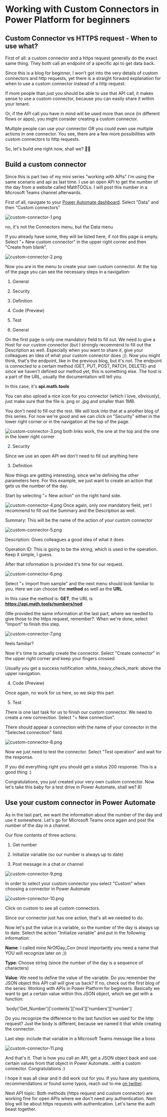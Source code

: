 # Working with Custom Connectors in Power Platform for beginners

## Custom Connector vs HTTPS request - When to use what?

First of all: a custom connector and a https request generally do the
exact same thing. They both call an endpoint of a specific api to get
data back.

Since this is a blog for beginner, I won\'t got into the very details of
custom connectors and http requests, yet there is a straight forward
explanation for when to use a custom connector instead of a http
request:

If more people than just you should be able to use that API call, it
makes sense to use a custom connector, because you can easily share it
within your tenant.

Or, if the API call you have in mind will be used more than once (in
different flows or apps), you might consider creating a custom
connector.

Multiple people can use your connector OR you could even use multiple
actions in one connector. You see, there are a few more possibilities
with custom connectors to http requests.

So, let\'s build one right now, shall we? 👏🏼

## Build a custom connector

Since this is part two of my mini series \"working with APIs\" I\'m
using the same scenario and api as last time. I use an open API to get
the number of the day from a website called MathTOOLs. I will post this
number in a Microsoft Teams channel afterwards.

First of all, navigate to your [Power Automate
dashboard](http://www.flow.microsoft.com). Select \"Data\" and then
\"Custom connectors\"


![custom-connector-1.png](https://techcommunity.microsoft.com/t5/image/serverpage/image-id/339821i9EC76F76691E586D/image-size/medium?v=v2&px=400 "custom-connector-1.png")

no, it\'s not the Connectors menu, but the Data menu

If you already have some, they will be listed here, if not this page is
empty. Select \"+ New custom connector\" in the upper right corner and
then \"Create from blank\".


![custom-connector-2.png](https://techcommunity.microsoft.com/t5/image/serverpage/image-id/339822iA6EC5441C2578F7E/image-size/medium?v=v2&px=400 "custom-connector-2.png")

Now you are in the menu to create your own custom connector. At the top
of the page you can see the necessary steps in a navigation:

1. General

2. Security

3. Definition

4. Code (Preview)

5. Test

1. General

On the first page is only one mandatory field to fill out. We need to
give a Host for our custom connector (but I strongly recommend to fill
out the Description as well. Especially when you want to share it, give
your colleagues an idea of what your custom connector does ;)). Now you
might think, that\'s the endpoint, like in the previous blog, but it\'s
not. The endpoint is connected to a certain method (GET, PUT, POST,
PATCH, DELETE) and since we haven\'t defined our method yet, this is
something else. The host is a part of the URL, usually the documentation
will tell you.

In this case, it\'s **api.math.tools**

You can also upload a nice icon for you connector (which I love,
obviously), just make sure that the file is .png or .jpg and smaller
than 1MB.

You don\'t need to fill out the rest. We will look into that at a
another blog of this series. For now we\'re good and we can click on
\"Security\" either in the lower right corner or in the navigation at
the top of the page.


![custom-connector-3.png](https://techcommunity.microsoft.com/t5/image/serverpage/image-id/339824iB385D83503522243/image-size/large?v=v2&px=999 "custom-connector-3.png")
both links work, the one at the top and the one in the lower right
corner


2. Security

Since we use an open API we don\'t need to fill out anything here

3. Definition

Now things are getting interesting, since we\'re defining the other
parameters here. For this example, we just want to create an action that
gets us the number of the day.

Start by selecting \"+ New action\" on the right hand side.

![custom-connector-4.png](https://techcommunity.microsoft.com/t5/image/serverpage/image-id/339825i85063B6EA2C82402/image-size/large?v=v2&px=999 "custom-connector-4.png")
Once again, only one mandatory field, yet I recommend to fill out the
Summary and the Description as well.

Summary: This will be the name of the action of your custom connector

![custom-connector-5.png](https://techcommunity.microsoft.com/t5/image/serverpage/image-id/339826iF2F415E8A7ECE2D3/image-size/medium?v=v2&px=400 "custom-connector-5.png")

Description: Gives colleagues a good idea of what it does

Operation ID: This is going to be the string, which is used in the
operation. Keep it simple, I guess.

After that information is provided it\'s time for our request.

![custom-connector-6.png](https://techcommunity.microsoft.com/t5/image/serverpage/image-id/339827iD087B95F2A63C4B8/image-size/large?v=v2&px=999 "custom-connector-6.png")

Select \"+ Import from sample\" and the next menu should look familiar
to you. Here we can choose the **method** as well as the **URL**.

In this case the method is: **GET**, the URL is
**<https://api.math.tools/numbers/nod>**

(We provided the same information at the last part, where we needed to
give those to the https request, remember?. When we\'re done, select
\"Import\" to finish this step.

![custom-connector-7.png](https://techcommunity.microsoft.com/t5/image/serverpage/image-id/339828i1B4DFF0293A50BAB/image-size/large?v=v2&px=999 "custom-connector-7.png")

feels familiar?

Now it\'s time to actually create the connector. Select \"Create
connector\" in the upper right corner and keep your fingers crossed

Usually you get a success notification :white_heavy_check_mark: above
the upper navigation.

4. Code (Preview)

Once again, no work for us here, so we skip this part

5. Test

There is one last task for us to finish our custom connector. We need to
create a new connection. Select \"+ New connection\".

There should appear a connection with the name of your connector in the
\"Selected connection\" field.

![custom-connector-8.png](https://techcommunity.microsoft.com/t5/image/serverpage/image-id/339829i0EBE9490D486516D/image-size/large?v=v2&px=999 "custom-connector-8.png")

Now we just need to test the connector. Select \"Test operation\" and
wait for the response.


If you did everything right you should get a status 200 response. This
is a good thing :)

Congratulations, you just created your very own custom connector. Now
let\'s take this baby for a test drive in Power Automate, shall we? 8)

## Use your custom connector in Power Automate

As in the last part, we want the information about the number of the day
and use it somewhere. Let\'s go for Microsoft Teams once again and post
the number of the day in a channel.

Our flow contents of three actions:

1. Get number

2. Initialize variable (so our number is always up to date)

3. Post message in a chat or channel

![custom-connector-9.png](https://techcommunity.microsoft.com/t5/image/serverpage/image-id/339830iF68676E13DC5A2D8/image-size/large?v=v2&px=999 "custom-connector-9.png")

In order to select your custom connector you select \"Custom\" when
choosing a connector in Power Automate

![custom-connector-10.png](https://techcommunity.microsoft.com/t5/image/serverpage/image-id/339831iFA7B31C65054E78E/image-size/large?v=v2&px=999 "custom-connector-10.png")

Click on custom to see all custom connectors.

Since our connector just has one action, that\'s all we needed to do.

Now let\'s put the value in a variable, so the number of the day is
always up to date. Select the action \"Initialize variable\" and put in
the following information:

**Name**: I called mine NrOfDay_Con (most importantly you need a name
that YOU will recognize later on ;))

**Type**: Choose string (since the number of the day is a sequence of
characters)

**Value**: We need to define the value of the variable. Do you remember
the JSON object this API call will give us back? If no, check out the
first blog of the series: Working with APIs in Power Platform for
beginners. Basically we want to get a certain value within this JSON
object, which we get with a function:

\`body(\'Get_Number\')\[\'contents\'\]\[\'nod\'\]\[\'numbers\'\]\[\'number\'\]\`

Do you recognize the difference to the last function we used for the
http request? Just the body is different, because we named it that while
creating the connector.

Last step: include that variable in a Microsoft Teams message like a
boss

![custom-connector-11.png](https://techcommunity.microsoft.com/t5/image/serverpage/image-id/339832i520BB1658678B68B/image-size/large?v=v2&px=999 "custom-connector-11.png")

And that\'s it. That is how you call an API, get a JSON object back and
use certain values from that object in Power Automate\...with a custom
connector. Congratulations :)

I hope it was all clear and it did work out for you. If you have any
questions, recommendations or found some typos, reach out to me [on
twitter](https://twitter.com/MichaelRoth42).

Next API topic: Both methods (https request and custom connector) are
working fine for open APIs where we don\'t need any authentication. Next
blog will be about https requests with authentication. Let\'s tame the
auth beast together.